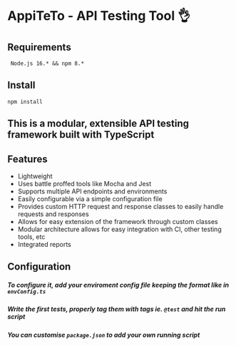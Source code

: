 # AppiTeTo - API Testing Tool 👌
## Requirements 
``` Node.js 16.* && npm 8.*```
## Install  
``` npm install ```
## This is a modular, extensible API testing framework built with TypeScript
## Features
- Lightweight
- Uses battle proffed tools like Mocha and Jest
- Supports multiple API endpoints and environments
- Easily configurable via a simple configuration file
- Provides custom HTTP request and response classes to easily handle requests and responses
- Allows for easy extension of the framework through custom classes
- Modular architecture allows for easy integration with CI, other testing tools, etc
- Integrated reports

## Configuration
##### To configure it, add your enviroment config file keeping the format like in ``` envConfig.ts ```
##### Write the first tests, properly tag them with tags ie. ```@test``` and hit the run script
##### You can customise ```package.json``` to add your own running script